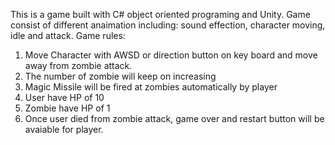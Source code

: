 This is a game built with C# object oriented programing and Unity. Game consist of different anaimation including: sound effection, character moving, idle and attack. 
Game rules: 
1. Move Character with AWSD or direction button on key board and move away from zombie attack. 
2. The number of zombie will keep on increasing 
3. Magic Missile will be fired at zombies automatically by player 
4. User have HP of 10
5. Zombie have HP of 1
6. Once user died from zombie attack, game over and restart button will be avaiable for player. 
